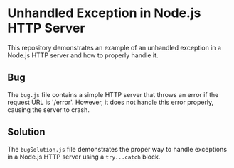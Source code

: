 # Unhandled Exception in Node.js HTTP Server

This repository demonstrates an example of an unhandled exception in a Node.js HTTP server and how to properly handle it.

## Bug

The `bug.js` file contains a simple HTTP server that throws an error if the request URL is '/error'. However, it does not handle this error properly, causing the server to crash.

## Solution

The `bugSolution.js` file demonstrates the proper way to handle exceptions in a Node.js HTTP server using a `try...catch` block.